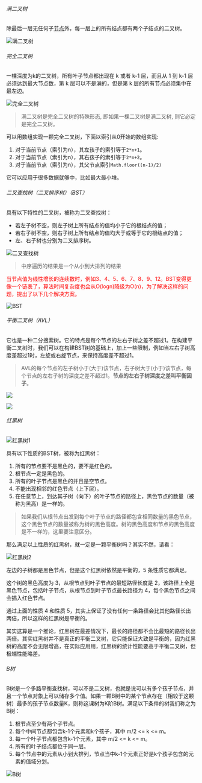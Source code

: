 ###### 满二叉树

除最后一层无任何子[节点](https://baike.baidu.com/item/节点/865052)外，每一层上的所有结点都有两个子结点的二叉树。

![满二叉树](https://bkimg.cdn.bcebos.com/pic/2cf5e0fe9925bc31b16e97ac54df8db1cb1370d7?x-bce-process=image/watermark,image_d2F0ZXIvYmFpa2U4MA==,g_7,xp_5,yp_5/format,f_auto)

###### 完全二叉树

一棵深度为k的二叉树，所有叶子节点都出现在 k 或者 k-1 层，而且从 1 到 k-1 层必须达到最大节点数，第 k 层可以不是满的，但是第 k 层的所有节点必须集中在最左边。 

![完全二叉树](https://bkimg.cdn.bcebos.com/pic/0b7b02087bf40ad162d90fbb596506dfa9ec8a13601b?x-bce-process=image/watermark,image_d2F0ZXIvYmFpa2U4MA==,g_7,xp_5,yp_5/format,f_auto)

> 满二叉树是完全二叉树的特殊形态, 即如果一棵二叉树是满二叉树, 则它必定是完全二叉树。

可以用数组实现一颗完全二叉树，下面以索引从0开始的数组实现:

1. 对于当前节点（索引为n），其左孩子的索引等于`2*n+1`。
2. 对于当前节点（索引为n），其右孩子的索引等于`2*n+2`。
3. 对于当前节点（索引为n），其父节点索引`Math.floor((n-1)/2)`

它可以应用于很多数据就够中，比如最大最小堆。

###### 二叉查找树（二叉排序树）（BST）

具有以下特性的二叉树，被称为二叉查找树：
- 若左子树不空，则左子树上所有结点的值均小于它的根结点的值；
- 若右子树不空，则右子树上所有结点的值均大于或等于它的根结点的值；
- 左、右子树也分别为二叉排序树。

![二叉查找树](https://bkimg.cdn.bcebos.com/pic/94cad1c8a786c9179df9bed6c93d70cf3ac75763?x-bce-process=image/watermark,image_d2F0ZXIvYmFpa2U4MA==,g_7,xp_5,yp_5/format,f_auto)

> 中序遍历的结果是一个从小到大排列的结果

<span style="color: red;">当节点值为线性增长的连续数时，例如3、4、5、6、7、8、9、12。BST变得更像一个链表了，算法时间复杂度也会从O(logn)降级为O(n)，为了解决这样的问题，提出了以下几个解决方案。</span>

![BST](https://pic4.zhimg.com/80/v2-062c92b21fc992704bf281530c7d9f97_720w.jpg)

###### 平衡二叉树（AVL）

它也是一种二分搜索树。它的特点是每个节点的左右子树之差不超过1。在构建平衡二叉树时，我们可以在构建BST树的基础上，加上一些限制，例如当左右子树高度差超过1时，左旋或右旋节点，来保持高度差不超过1。

> AVL的每个节点的左子树小于(大于)该节点，右子树大于(小于)该节点，每个节点的左右子树的深度之差不超过1。**节点的左右子树深度之差叫平衡因子**。

![](https://mmbiz.qpic.cn/mmbiz_png/NyY6ajhkfSicdzIAVWQ2ib9VFD3Wj9a7xbic73XLZpUvXY9RwynwCQpuQzDo5UFuyBHx0MLm067uNrCGMPhicn3Qzg/640?tp=webp&wxfrom=5&wx_lazy=1&wx_co=1)

![](https://mmbiz.qpic.cn/mmbiz_png/NyY6ajhkfSicdzIAVWQ2ib9VFD3Wj9a7xbYvBMBtHjRdCFzV0hGwnnBU5vfNZt9cny6Sl1nUJfHSsytx8uibxM5Ow/640?tp=webp&wxfrom=5&wx_lazy=1&wx_co=1)

###### 红黑树

![红黑树1](https://p1-jj.byteimg.com/tos-cn-i-t2oaga2asx/gold-user-assets/2019/12/14/16f03bae101f8c99~tplv-t2oaga2asx-watermark.awebp)

具有以下性质的BST树，被称为红黑树：

1. 所有的节点要不是黑色的，要不是红色的。
2. 根节点一定是黑色的。
3. 所有的叶子节点是黑色的并且是空节点。
4. 不能出现相邻的红色节点（上下层）。
5. 在任意节上，到达其子树（向下）的叶子节点的路径上，黑色节点的数量（被称为黑高）是一样的。

> 如果我们从根节点出发到每个叶子节点的路径都包含相同数量的黑色节点，这个黑色节点的数量被称为树的黑色高度。树的黑色高度和节点的黑色高度是不一样的，这里要注意区分。

那么满足以上性质的红黑树，就一定是一颗平衡树吗？其实不然，请看：

![红黑树2](https://p1-jj.byteimg.com/tos-cn-i-t2oaga2asx/gold-user-assets/2019/12/14/16f03bae0d9e0190~tplv-t2oaga2asx-watermark.awebp)

左边的子树都是黑色节点，但是这个红黑树依然是平衡的，5 条性质它都满足。

这个树的黑色高度为 3，从根节点到叶子节点的最短路径长度是 2，该路径上全是黑色节点，包括叶子节点，从根节点到叶子节点最长路径为 4，每个黑色节点之间会插入红色节点。

通过上面的性质 4 和性质 5，其实上保证了没有任何一条路径会比其他路径长出两倍，所以这样的红黑树是平衡的。

其实这算是一个推论，红黑树在最差情况下，最长的路径都不会比最短的路径长出两倍。其实红黑树并不是真正的平衡二叉树，它只能保证大致是平衡的，因为红黑树的高度不会无限增高，在实际应用用，红黑树的统计性能要高于平衡二叉树，但极端性能略差。

###### B树

B树是一个多路平衡查找树，可以不是二叉树，也就是说可以有多个孩子节点，并且一个节点对象上可以储存多个值。如果一颗B树中的某个节点存在（相较于这颗树）最多的孩子节点数量K，则称这课树为K阶B树。满足以下条件的树我们称之为B树：

1. 根节点至少有两个子节点。
2. 每个中间节点都包含k-1个元素和k个孩子，其中 m/2 <= k <= m。
3. 每一个叶子节点都包含k-1个元素，其中 m/2 <= k <= m。
4. 所有的叶子结点都位于同一层。
5. 每个节点中的元素从小到大排列，节点当中k-1个元素正好是k个孩子包含的元素的值域分划。

![B树](https://p1-jj.byteimg.com/tos-cn-i-t2oaga2asx/gold-user-assets/2019/1/6/168232b1eb401c01~tplv-t2oaga2asx-watermark.awebp)
